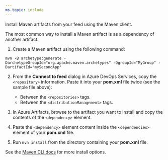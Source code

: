 ```yaml
---
ms.topic: include
---
```


Install Maven artifacts from your feed using the Maven client.

The most common way to install a Maven artifact is as a dependency of another artifact.

1. Create a Maven artifact using the following command: 

```Command
mvn -B archetype:generate -DarchetypeGroupId="org.apache.maven.archetypes" -DgroupId="MyGroup" -DartifactId="mySecondApp"
```

2. From the **Connect to feed** dialog in Azure DevOps Services, copy the `<repository>` information. Paste it into your **pom.xml** file twice (see the sample file above):

   * Between the `<repositories>` tags.
   * Between the `<distributionManagement>` tags. 

3. In Azure Artifacts, browse to the artifact you want to install and copy the contents of the `<dependency>` element.

4. Paste the `<dependency>` element content inside the `<dependencies>` element of your **pom.xml** file.

5. Run `mvn install` from the directory containing your **pom.xml** file.

See the [Maven CLI docs](http://maven.apache.org/plugins/maven-install-plugin/usage.html) for more install options.
